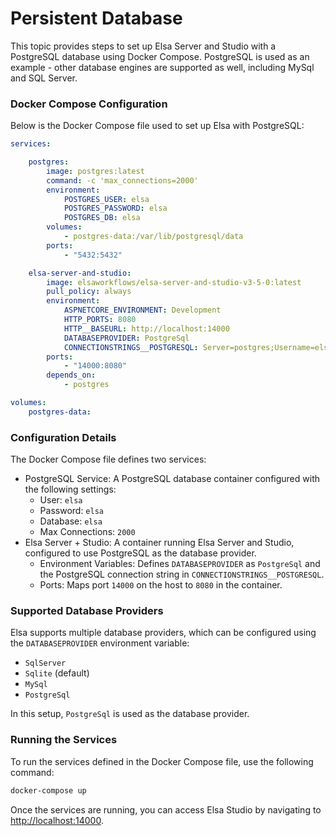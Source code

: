 # Persistent Database

This topic provides steps to set up Elsa Server and Studio with a PostgreSQL database using Docker Compose. PostgreSQL is used as an example - other database engines are supported as well, including MySql and SQL Server.

### Docker Compose Configuration﻿ <a href="#docker-compose-setup" id="docker-compose-setup"></a>

Below is the Docker Compose file used to set up Elsa with PostgreSQL:

```yaml
services:

    postgres:
        image: postgres:latest
        command: -c 'max_connections=2000'
        environment:
            POSTGRES_USER: elsa
            POSTGRES_PASSWORD: elsa
            POSTGRES_DB: elsa
        volumes:
            - postgres-data:/var/lib/postgresql/data
        ports:
            - "5432:5432"

    elsa-server-and-studio:
        image: elsaworkflows/elsa-server-and-studio-v3-5-0:latest
        pull_policy: always
        environment:
            ASPNETCORE_ENVIRONMENT: Development
            HTTP_PORTS: 8080
            HTTP__BASEURL: http://localhost:14000
            DATABASEPROVIDER: PostgreSql
            CONNECTIONSTRINGS__POSTGRESQL: Server=postgres;Username=elsa;Database=elsa;Port=5432;Password=elsa;SSLMode=Prefer;MaxPoolSize=2000;Timeout=60
        ports:
            - "14000:8080"
        depends_on:
            - postgres

volumes:
    postgres-data:
```

### Configuration Details﻿ <a href="#configuration-details" id="configuration-details"></a>

The Docker Compose file defines two services:

* PostgreSQL Service: A PostgreSQL database container configured with the following settings:
  * User: `elsa`
  * Password: `elsa`
  * Database: `elsa`
  * Max Connections: `2000`
* Elsa Server + Studio: A container running Elsa Server and Studio, configured to use PostgreSQL as the database provider.
  * Environment Variables: Defines `DATABASEPROVIDER` as `PostgreSql` and the PostgreSQL connection string in `CONNECTIONSTRINGS__POSTGRESQL`.
  * Ports: Maps port `14000` on the host to `8080` in the container.

### Supported Database Providers﻿ <a href="#supported-db-providers" id="supported-db-providers"></a>

Elsa supports multiple database providers, which can be configured using the `DATABASEPROVIDER` environment variable:

* `SqlServer`
* `Sqlite` (default)
* `MySql`
* `PostgreSql`

In this setup, `PostgreSql` is used as the database provider.

### Running the Services﻿ <a href="#running-services" id="running-services"></a>

To run the services defined in the Docker Compose file, use the following command:

```bash
docker-compose up
```

Once the services are running, you can access Elsa Studio by navigating to [http://localhost:14000](http://localhost:14000/).

